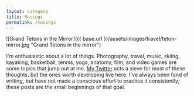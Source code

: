 ```yaml
---
layout: category
title: Musings
permalink: /musings
---
```


![Grand Tetons in the Mirror]({{ base.url }}/assets/images/travel/teton-mirror.jpg "Grand Tetons in the mirror")

I'm enthusiastic about a lot of things. Photography, travel, music, skiing, kayaking, basketball, tennis, yoga, anatomy, film, and video games are some topics that jump out at me. [My Twitter]("https://twitter.com/jamogriff") acts a sieve for most of these thoughts, but the ones worth developing live here. I've always been fond of writing, but have not made a conscious effort to practice it consistently; these posts are the small beginnings of that goal.
